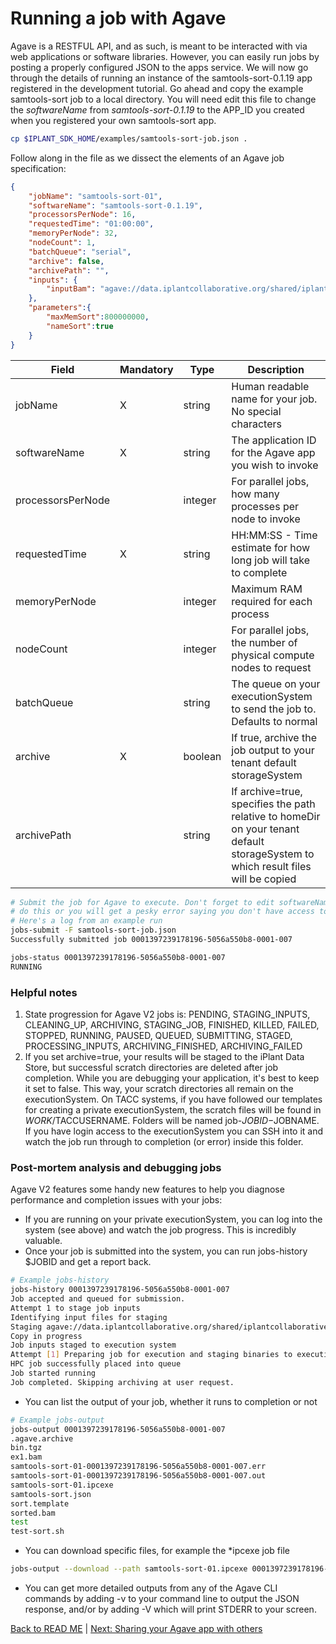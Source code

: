 Running a job with Agave
========================

Agave is a RESTFUL API, and as such, is meant to be interacted with via web applications or software libraries. However, you can easily run jobs by posting a properly configured JSON to the apps service. We will now go through the details of running an instance of the samtools-sort-0.1.19 app registered in the development tutorial. Go ahead and copy the example samtools-sort job to a local directory. You will need edit this file to change the *softwareName* from *samtools-sort-0.1.19* to the APP_ID you created when you registered your own samtools-sort app. 

```sh
cp $IPLANT_SDK_HOME/examples/samtools-sort-job.json .
```

Follow along in the file as we dissect the elements of an Agave job specification:

```json
{
    "jobName": "samtools-sort-01",
    "softwareName": "samtools-sort-0.1.19",
    "processorsPerNode": 16,
    "requestedTime": "01:00:00",
    "memoryPerNode": 32,
    "nodeCount": 1,
    "batchQueue": "serial",
    "archive": false,
    "archivePath": "",
    "inputs": {
        "inputBam": "agave://data.iplantcollaborative.org/shared/iplantcollaborative/example_data/Samtools_mpileup/ex1.bam"
    },
    "parameters":{
    	"maxMemSort":800000000,
    	"nameSort":true
    }
}
```

| Field | Mandatory | Type | Description |
| ----- | --------- | ---- | ----------- |
| jobName | X | string | Human readable name for your job. No special characters |
| softwareName | X | string | The application ID for the Agave app you wish to invoke |
| processorsPerNode | | integer | For parallel jobs, how many processes per node to invoke |
| requestedTime | X | string | HH:MM:SS - Time estimate for how long job will take to complete |
| memoryPerNode | | integer | Maximum RAM required for each process |
| nodeCount | | integer | For parallel jobs, the number of physical compute nodes to request |
| batchQueue | | string | The queue on your executionSystem to send the job to. Defaults to normal |
| archive | X | boolean | If true, archive the job output to your tenant default storageSystem |
| archivePath | | string | If archive=true, specifies the path relative to homeDir on your tenant default storageSystem to which result files will be copied |

```sh
# Submit the job for Agave to execute. Don't forget to edit softwareName before
# do this or you will get a pesky error saying you don't have access to samtools-sort-0.1.19
# Here's a log from an example run
jobs-submit -F samtools-sort-job.json
Successfully submitted job 0001397239178196-5056a550b8-0001-007

jobs-status 0001397239178196-5056a550b8-0001-007
RUNNING
```

### Helpful notes
1. State progression for Agave V2 jobs is: PENDING, STAGING_INPUTS, CLEANING_UP, ARCHIVING, STAGING_JOB, FINISHED, KILLED, FAILED, STOPPED, RUNNING, PAUSED, QUEUED, SUBMITTING, STAGED, PROCESSING_INPUTS, ARCHIVING_FINISHED, ARCHIVING_FAILED
2. If you set archive=true, your results will be staged to the iPlant Data Store, but successful scratch directories are deleted after job completion. While you are debugging your application, it's best to keep it set to false. This way, your scratch directories all remain on the executionSystem. On TACC systems, if you have followed our templates for creating a private executionSystem, the scratch files will be found in $WORK/$TACCUSERNAME. Folders will be named job-$JOBID-$JOBNAME. If you have login access to the executionSystem you can SSH into it and watch the job run through to completion (or error) inside this folder. 

### Post-mortem analysis and debugging jobs

Agave V2 features some handy new features to help you diagnose performance and completion issues with your jobs:

* If you are running on your private executionSystem, you can log into the system (see above) and watch the job progress. This is incredibly valuable.
* Once your job is submitted into the system, you can run jobs-history $JOBID and get a report back.
```sh
# Example jobs-history
jobs-history 0001397239178196-5056a550b8-0001-007
Job accepted and queued for submission.
Attempt 1 to stage job inputs
Identifying input files for staging
Staging agave://data.iplantcollaborative.org/shared/iplantcollaborative/example_data/Samtools_mpileup/ex1.bam to execution system
Copy in progress
Job inputs staged to execution system
Attempt [1] Preparing job for execution and staging binaries to execution system
HPC job successfully placed into queue
Job started running
Job completed. Skipping archiving at user request.
```
* You can list the output of your job, whether it runs to completion or not
```sh
# Example jobs-output
jobs-output 0001397239178196-5056a550b8-0001-007
.agave.archive
bin.tgz
ex1.bam
samtools-sort-01-0001397239178196-5056a550b8-0001-007.err
samtools-sort-01-0001397239178196-5056a550b8-0001-007.out
samtools-sort-01.ipcexe
samtools-sort.json
sort.template
sorted.bam
test
test-sort.sh
```
* You can download specific files, for example the *ipcexe job file
```sh
jobs-output --download --path samtools-sort-01.ipcexe 0001397239178196-5056a550b8-0001-007 
```
* You can get more detailed outputs from any of the Agave CLI commands by adding -v to your command line to output the JSON response, and/or by adding -V which will print STDERR to your screen.

[Back to READ ME](../README.md) | [Next: Sharing your Agave app with others](iplant-share-app.md)

